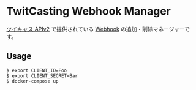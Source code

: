 # TwitCasting Webhook Manager

[ツイキャス APIv2](https://twitcasting.tv/indexapi.php) で提供されている [Webhook](https://apiv2-doc.twitcasting.tv/#webhook) の追加・削除マネージャーです。

## Usage

```console
$ export CLIENT_ID=Foo
$ export CLIENT_SECRET=Bar
$ docker-compose up
```
